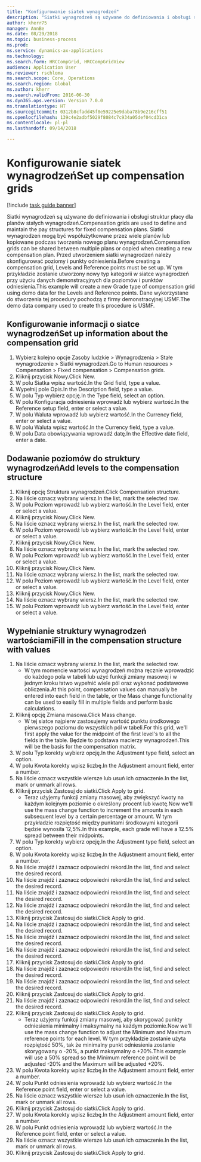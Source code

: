 ```yaml
--- 
title: "Konfigurowanie siatek wynagrodzeń"
description: "Siatki wynagrodzeń są używane do definiowania i obsługi struktur płacy dla planów stałych wynagrodzeń."
author: kherr75
manager: AnnBe
ms.date: 08/29/2018
ms.topic: business-process
ms.prod: 
ms.service: dynamics-ax-applications
ms.technology: 
ms.search.form: HRCCompGrid, HRCCompGridView
audience: Application User
ms.reviewer: rschloma
ms.search.scope: Core, Operations
ms.search.region: Global
ms.author: kherr
ms.search.validFrom: 2016-06-30
ms.dyn365.ops.version: Version 7.0.0
ms.translationtype: HT
ms.sourcegitcommit: 0312b8cfadd45f8e59225e9daba78b9e216cff51
ms.openlocfilehash: 139c4e2adbf5029f8084c7c934a05def04cd31ca
ms.contentlocale: pl-pl
ms.lasthandoff: 09/14/2018

---
```

# <a name="set-up-compensation-grids"></a><span data-ttu-id="a7e90-103">Konfigurowanie siatek wynagrodzeń</span><span class="sxs-lookup"><span data-stu-id="a7e90-103">Set up compensation grids</span></span>

[!include [task guide banner](../../includes/task-guide-banner.md)]

<span data-ttu-id="a7e90-104">Siatki wynagrodzeń są używane do definiowania i obsługi struktur płacy dla planów stałych wynagrodzeń.</span><span class="sxs-lookup"><span data-stu-id="a7e90-104">Compensation grids are used to define and maintain the pay structures for fixed compensation plans.</span></span> <span data-ttu-id="a7e90-105">Siatki wynagrodzeń mogą być współużytkowane przez wiele planów lub kopiowane podczas tworzenia nowego planu wynagrodzeń.</span><span class="sxs-lookup"><span data-stu-id="a7e90-105">Compensation grids can be shared between multiple plans or copied when creating a new compensation plan.</span></span>  <span data-ttu-id="a7e90-106">Przed utworzeniem siatki wynagrodzeń należy skonfigurować poziomy i punkty odniesienia.</span><span class="sxs-lookup"><span data-stu-id="a7e90-106">Before creating a compensation grid, Levels and Reference points must be set up.</span></span> <span data-ttu-id="a7e90-107">W tym przykładzie zostanie utworzony nowy typ kategorii w siatce wynagrodzeń przy użyciu danych demonstracyjnych dla poziomów i punktów odniesienia.</span><span class="sxs-lookup"><span data-stu-id="a7e90-107">This example will create a new Grade type of compensation grid using demo data for the Levels and Reference points.</span></span> <span data-ttu-id="a7e90-108">Dane wykorzystane do stworzenia tej procedury pochodzą z firmy demonstracyjnej USMF.</span><span class="sxs-lookup"><span data-stu-id="a7e90-108">The demo data company used to create this procedure is USMF.</span></span>


## <a name="set-up-information-about-the-compensation-grid"></a><span data-ttu-id="a7e90-109">Konfigurowanie informacji o siatce wynagrodzeń</span><span class="sxs-lookup"><span data-stu-id="a7e90-109">Set up information about the compensation grid</span></span>
1. <span data-ttu-id="a7e90-110">Wybierz kolejno opcje Zasoby ludzkie > Wynagrodzenia > Stałe wynagrodzenie > Siatki wynagrodzeń.</span><span class="sxs-lookup"><span data-stu-id="a7e90-110">Go to Human resources > Compensation > Fixed compensation > Compensation grids.</span></span>
2. <span data-ttu-id="a7e90-111">Kliknij przycisk Nowy.</span><span class="sxs-lookup"><span data-stu-id="a7e90-111">Click New.</span></span>
3. <span data-ttu-id="a7e90-112">W polu Siatka wpisz wartość.</span><span class="sxs-lookup"><span data-stu-id="a7e90-112">In the Grid field, type a value.</span></span>
4. <span data-ttu-id="a7e90-113">Wypełnij pole Opis.</span><span class="sxs-lookup"><span data-stu-id="a7e90-113">In the Description field, type a value.</span></span>
5. <span data-ttu-id="a7e90-114">W polu Typ wybierz opcję.</span><span class="sxs-lookup"><span data-stu-id="a7e90-114">In the Type field, select an option.</span></span>
6. <span data-ttu-id="a7e90-115">W polu Konfiguracja odniesienia wprowadź lub wybierz wartość.</span><span class="sxs-lookup"><span data-stu-id="a7e90-115">In the Reference setup field, enter or select a value.</span></span>
7. <span data-ttu-id="a7e90-116">W polu Waluta wprowadź lub wybierz wartość.</span><span class="sxs-lookup"><span data-stu-id="a7e90-116">In the Currency field, enter or select a value.</span></span>
8. <span data-ttu-id="a7e90-117">W polu Waluta wpisz wartość.</span><span class="sxs-lookup"><span data-stu-id="a7e90-117">In the Currency field, type a value.</span></span>
9. <span data-ttu-id="a7e90-118">W polu Data obowiązywania wprowadź datę.</span><span class="sxs-lookup"><span data-stu-id="a7e90-118">In the Effective date field, enter a date.</span></span>

## <a name="add-levels-to-the-compensation-structure"></a><span data-ttu-id="a7e90-119">Dodawanie poziomów do struktury wynagrodzeń</span><span class="sxs-lookup"><span data-stu-id="a7e90-119">Add levels to the compensation structure</span></span>
1. <span data-ttu-id="a7e90-120">Kliknij opcję Struktura wynagrodzeń.</span><span class="sxs-lookup"><span data-stu-id="a7e90-120">Click Compensation structure.</span></span>
2. <span data-ttu-id="a7e90-121">Na liście oznacz wybrany wiersz.</span><span class="sxs-lookup"><span data-stu-id="a7e90-121">In the list, mark the selected row.</span></span>
3. <span data-ttu-id="a7e90-122">W polu Poziom wprowadź lub wybierz wartość.</span><span class="sxs-lookup"><span data-stu-id="a7e90-122">In the Level field, enter or select a value.</span></span>
4. <span data-ttu-id="a7e90-123">Kliknij przycisk Nowy.</span><span class="sxs-lookup"><span data-stu-id="a7e90-123">Click New.</span></span>
5. <span data-ttu-id="a7e90-124">Na liście oznacz wybrany wiersz.</span><span class="sxs-lookup"><span data-stu-id="a7e90-124">In the list, mark the selected row.</span></span>
6. <span data-ttu-id="a7e90-125">W polu Poziom wprowadź lub wybierz wartość.</span><span class="sxs-lookup"><span data-stu-id="a7e90-125">In the Level field, enter or select a value.</span></span>
7. <span data-ttu-id="a7e90-126">Kliknij przycisk Nowy.</span><span class="sxs-lookup"><span data-stu-id="a7e90-126">Click New.</span></span>
8. <span data-ttu-id="a7e90-127">Na liście oznacz wybrany wiersz.</span><span class="sxs-lookup"><span data-stu-id="a7e90-127">In the list, mark the selected row.</span></span>
9. <span data-ttu-id="a7e90-128">W polu Poziom wprowadź lub wybierz wartość.</span><span class="sxs-lookup"><span data-stu-id="a7e90-128">In the Level field, enter or select a value.</span></span>
10. <span data-ttu-id="a7e90-129">Kliknij przycisk Nowy.</span><span class="sxs-lookup"><span data-stu-id="a7e90-129">Click New.</span></span>
11. <span data-ttu-id="a7e90-130">Na liście oznacz wybrany wiersz.</span><span class="sxs-lookup"><span data-stu-id="a7e90-130">In the list, mark the selected row.</span></span>
12. <span data-ttu-id="a7e90-131">W polu Poziom wprowadź lub wybierz wartość.</span><span class="sxs-lookup"><span data-stu-id="a7e90-131">In the Level field, enter or select a value.</span></span>
13. <span data-ttu-id="a7e90-132">Kliknij przycisk Nowy.</span><span class="sxs-lookup"><span data-stu-id="a7e90-132">Click New.</span></span>
14. <span data-ttu-id="a7e90-133">Na liście oznacz wybrany wiersz.</span><span class="sxs-lookup"><span data-stu-id="a7e90-133">In the list, mark the selected row.</span></span>
15. <span data-ttu-id="a7e90-134">W polu Poziom wprowadź lub wybierz wartość.</span><span class="sxs-lookup"><span data-stu-id="a7e90-134">In the Level field, enter or select a value.</span></span>

## <a name="fill-in-the-compensation-structure-with-values"></a><span data-ttu-id="a7e90-135">Wypełnianie struktury wynagrodzeń wartościami</span><span class="sxs-lookup"><span data-stu-id="a7e90-135">Fill in the compensation structure with values</span></span>
1. <span data-ttu-id="a7e90-136">Na liście oznacz wybrany wiersz.</span><span class="sxs-lookup"><span data-stu-id="a7e90-136">In the list, mark the selected row.</span></span>
    * <span data-ttu-id="a7e90-137">W tym momencie wartości wynagrodzeń można ręcznie wprowadzić do każdego pola w tabeli lub użyć funkcji zmiany masowej i w jednym kroku łatwo wypełnić wiele pól oraz wykonać podstawowe obliczenia.</span><span class="sxs-lookup"><span data-stu-id="a7e90-137">At this point, compensation values can manually be entered into each field in the table, or the Mass change functionality can be used to easily fill in multiple fields and perform basic calculations.</span></span>  
2. <span data-ttu-id="a7e90-138">Kliknij opcję Zmiana masowa.</span><span class="sxs-lookup"><span data-stu-id="a7e90-138">Click Mass change.</span></span>
    * <span data-ttu-id="a7e90-139">W tej siatce najpierw zastosujemy wartość punktu środkowego pierwszego poziomu do wszystkich pól w tabeli.</span><span class="sxs-lookup"><span data-stu-id="a7e90-139">For this grid, we'll first apply the value for the midpoint of the first level's to all the fields in the table.</span></span> <span data-ttu-id="a7e90-140">Będzie to podstawa macierzy wynagrodzeń.</span><span class="sxs-lookup"><span data-stu-id="a7e90-140">This will be the basis for the compensation matrix.</span></span>  
3. <span data-ttu-id="a7e90-141">W polu Typ korekty wybierz opcję.</span><span class="sxs-lookup"><span data-stu-id="a7e90-141">In the Adjustment type field, select an option.</span></span>
4. <span data-ttu-id="a7e90-142">W polu Kwota korekty wpisz liczbę.</span><span class="sxs-lookup"><span data-stu-id="a7e90-142">In the Adjustment amount field, enter a number.</span></span>
5. <span data-ttu-id="a7e90-143">Na liście oznacz wszystkie wiersze lub usuń ich oznaczenie.</span><span class="sxs-lookup"><span data-stu-id="a7e90-143">In the list, mark or unmark all rows.</span></span>
6. <span data-ttu-id="a7e90-144">Kliknij przycisk Zastosuj do siatki.</span><span class="sxs-lookup"><span data-stu-id="a7e90-144">Click Apply to grid.</span></span>
    * <span data-ttu-id="a7e90-145">Teraz użyjemy funkcji zmiany masowej, aby zwiększyć kwoty na każdym kolejnym poziomie o określony procent lub kwotę.</span><span class="sxs-lookup"><span data-stu-id="a7e90-145">Now we'll use the mass change function to increment the amounts in each subsequent level by a certain percentage or amount.</span></span> <span data-ttu-id="a7e90-146">W tym przykładzie rozpiętość między punktami środkowymi kategorii będzie wynosiła 12,5%.</span><span class="sxs-lookup"><span data-stu-id="a7e90-146">In this example, each grade will have a 12.5% spread between their midpoints.</span></span>  
7. <span data-ttu-id="a7e90-147">W polu Typ korekty wybierz opcję.</span><span class="sxs-lookup"><span data-stu-id="a7e90-147">In the Adjustment type field, select an option.</span></span>
8. <span data-ttu-id="a7e90-148">W polu Kwota korekty wpisz liczbę.</span><span class="sxs-lookup"><span data-stu-id="a7e90-148">In the Adjustment amount field, enter a number.</span></span>
9. <span data-ttu-id="a7e90-149">Na liście znajdź i zaznacz odpowiedni rekord.</span><span class="sxs-lookup"><span data-stu-id="a7e90-149">In the list, find and select the desired record.</span></span>
10. <span data-ttu-id="a7e90-150">Na liście znajdź i zaznacz odpowiedni rekord.</span><span class="sxs-lookup"><span data-stu-id="a7e90-150">In the list, find and select the desired record.</span></span>
11. <span data-ttu-id="a7e90-151">Na liście znajdź i zaznacz odpowiedni rekord.</span><span class="sxs-lookup"><span data-stu-id="a7e90-151">In the list, find and select the desired record.</span></span>
12. <span data-ttu-id="a7e90-152">Na liście znajdź i zaznacz odpowiedni rekord.</span><span class="sxs-lookup"><span data-stu-id="a7e90-152">In the list, find and select the desired record.</span></span>
13. <span data-ttu-id="a7e90-153">Kliknij przycisk Zastosuj do siatki.</span><span class="sxs-lookup"><span data-stu-id="a7e90-153">Click Apply to grid.</span></span>
14. <span data-ttu-id="a7e90-154">Na liście znajdź i zaznacz odpowiedni rekord.</span><span class="sxs-lookup"><span data-stu-id="a7e90-154">In the list, find and select the desired record.</span></span>
15. <span data-ttu-id="a7e90-155">Na liście znajdź i zaznacz odpowiedni rekord.</span><span class="sxs-lookup"><span data-stu-id="a7e90-155">In the list, find and select the desired record.</span></span>
16. <span data-ttu-id="a7e90-156">Na liście znajdź i zaznacz odpowiedni rekord.</span><span class="sxs-lookup"><span data-stu-id="a7e90-156">In the list, find and select the desired record.</span></span>
17. <span data-ttu-id="a7e90-157">Kliknij przycisk Zastosuj do siatki.</span><span class="sxs-lookup"><span data-stu-id="a7e90-157">Click Apply to grid.</span></span>
18. <span data-ttu-id="a7e90-158">Na liście znajdź i zaznacz odpowiedni rekord.</span><span class="sxs-lookup"><span data-stu-id="a7e90-158">In the list, find and select the desired record.</span></span>
19. <span data-ttu-id="a7e90-159">Na liście znajdź i zaznacz odpowiedni rekord.</span><span class="sxs-lookup"><span data-stu-id="a7e90-159">In the list, find and select the desired record.</span></span>
20. <span data-ttu-id="a7e90-160">Kliknij przycisk Zastosuj do siatki.</span><span class="sxs-lookup"><span data-stu-id="a7e90-160">Click Apply to grid.</span></span>
21. <span data-ttu-id="a7e90-161">Na liście znajdź i zaznacz odpowiedni rekord.</span><span class="sxs-lookup"><span data-stu-id="a7e90-161">In the list, find and select the desired record.</span></span>
22. <span data-ttu-id="a7e90-162">Kliknij przycisk Zastosuj do siatki.</span><span class="sxs-lookup"><span data-stu-id="a7e90-162">Click Apply to grid.</span></span>
    * <span data-ttu-id="a7e90-163">Teraz użyjemy funkcji zmiany masowej, aby skorygować punkty odniesienia minimalny i maksymalny na każdym poziomie.</span><span class="sxs-lookup"><span data-stu-id="a7e90-163">Now we'll use the mass change function to adjust the Minimum and Maximum reference points for each level.</span></span> <span data-ttu-id="a7e90-164">W tym przykładzie zostanie użyta rozpiętość 50%, tak że minimalny punkt odniesienia zostanie skorygowany o -20%, a punkt maksymalny o +20%.</span><span class="sxs-lookup"><span data-stu-id="a7e90-164">This example will use a 50% spread so the Minimum reference point will be adjusted -20% and the Maximum will be adjusted +20%.</span></span>  
23. <span data-ttu-id="a7e90-165">W polu Kwota korekty wpisz liczbę.</span><span class="sxs-lookup"><span data-stu-id="a7e90-165">In the Adjustment amount field, enter a number.</span></span>
24. <span data-ttu-id="a7e90-166">W polu Punkt odniesienia wprowadź lub wybierz wartość.</span><span class="sxs-lookup"><span data-stu-id="a7e90-166">In the Reference point field, enter or select a value.</span></span>
25. <span data-ttu-id="a7e90-167">Na liście oznacz wszystkie wiersze lub usuń ich oznaczenie.</span><span class="sxs-lookup"><span data-stu-id="a7e90-167">In the list, mark or unmark all rows.</span></span>
26. <span data-ttu-id="a7e90-168">Kliknij przycisk Zastosuj do siatki.</span><span class="sxs-lookup"><span data-stu-id="a7e90-168">Click Apply to grid.</span></span>
27. <span data-ttu-id="a7e90-169">W polu Kwota korekty wpisz liczbę.</span><span class="sxs-lookup"><span data-stu-id="a7e90-169">In the Adjustment amount field, enter a number.</span></span>
28. <span data-ttu-id="a7e90-170">W polu Punkt odniesienia wprowadź lub wybierz wartość.</span><span class="sxs-lookup"><span data-stu-id="a7e90-170">In the Reference point field, enter or select a value.</span></span>
29. <span data-ttu-id="a7e90-171">Na liście oznacz wszystkie wiersze lub usuń ich oznaczenie.</span><span class="sxs-lookup"><span data-stu-id="a7e90-171">In the list, mark or unmark all rows.</span></span>
30. <span data-ttu-id="a7e90-172">Kliknij przycisk Zastosuj do siatki.</span><span class="sxs-lookup"><span data-stu-id="a7e90-172">Click Apply to grid.</span></span>


